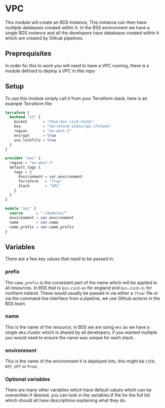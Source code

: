# VPC

This module will create an RDS Instance, This instance can then have multiple databases created within it. In the BSS environment we have a single RDS instance and all the developers have databases created within it which are created by Github pipelines.

## Preprequisites

In order for this to work you will need to have a VPC running, there is a module defined to deploy a VPC in this repo

## Setup

To use this module simply call it from your Terraform stack, here is an example Terraform file:

```terraform
terraform {
  backend "s3" {
    bucket       = "nhse-bss-cicd-state"
    key          = "terraform-state/vpc.tfstate"
    region       = "eu-west-2"
    encrypt      = true
    use_lockfile = true
  }
}

provider "aws" {
  region = "eu-west-2"
  default_tags {
    tags = {
      Environment = var.environment
      Terraform   = "True"
      Stack       = "VPC"
    }
  }
}

module "vpc" {
  source      = "./modules/"
  environment = var.environment
  name        = var.name
  name_prefix = var.name_prefix
}
```

## Variables

There are a few key values that need to be passed in:

### prefix

The `name_prefix` is the consistant part of the name which will be applied to all resources. In BSS that is `bss-cicd-en` for england and `bss-cicd-ni` for northern ireland. These would usually be passed in via either a `tfvar` file or via the command line interface from a pipeline, we use Github actions in the BSS team.

### name

This is the name of the resource, in BSS we are using `eks` as we have a single eks cluster which is shared by all developers, if you wanted multiple you would need to ensure the name was unique for each stack.

### environment

This is the name of the environment it is deployed into, this might be `CICD`, `NTF`, `UFT` or `Prod`.

### Optional variables

There are many other variables which have default values which can be overwritten if desired, you can look in the variables.tf file for the full list which should all have descriptions explaining what they do.
